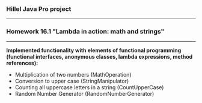 ### Hillel Java Pro project
***
### Homework 16.1 "Lambda in action: math and strings"
***
__Implemented functionality with elements of functional programming (functional interfaces, anonymous classes, lambda expressions, method references):__
* Multiplication of two numbers (MathOperation)
* Conversion to upper case (StringManipulator)
* Counting all uppercase letters in a string (CountUpperCase)
* Random Number Generator (RandomNumberGenerator)
 